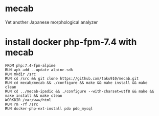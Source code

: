 # mecab
Yet another Japanese morphological analyzer

# install docker php-fpm-7.4 with mecab
```
FROM php:7.4-fpm-alpine
RUN apk add --update alpine-sdk
RUN mkdir /src
RUN cd /src && git clone https://github.com/taku910/mecab.git
RUN cd mecab/mecab && ./configure && make && make install && make clean
RUN cd ../mecab-ipadic && ./configure --with-charset=utf8 && make && make install && make clean
WORKDIR /var/www/html
RUN rm -rf /src
RUN docker-php-ext-install pdo pdo_mysql
```
